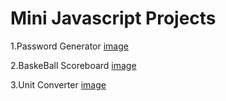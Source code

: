 # Mini Javascript Projects

1.Password Generator
[image](./images/PasswordGenerator.png)

2.BaskeBall Scoreboard
[image](./images/Scoreboard.png)

3.Unit Converter
[image](./images/UnitConverter.png)